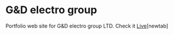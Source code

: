 # G&D electro group

Portfolio web site for G&D electro group LTD. Check it [Live](https://plamenpik.github.io/GDelectrogroup/)[newtab]